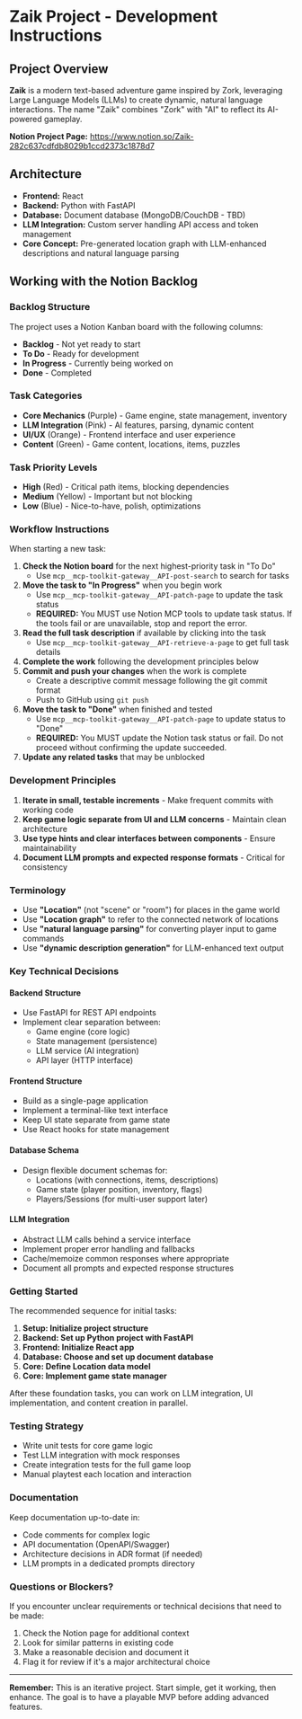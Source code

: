 # Zaik Project - Development Instructions

## Project Overview

**Zaik** is a modern text-based adventure game inspired by Zork, leveraging Large Language Models (LLMs) to create dynamic, natural language interactions. The name "Zaik" combines "Zork" with "AI" to reflect its AI-powered gameplay.

**Notion Project Page:** https://www.notion.so/Zaik-282c637cdfdb8029b1ccd2373c1878d7

## Architecture

- **Frontend:** React
- **Backend:** Python with FastAPI
- **Database:** Document database (MongoDB/CouchDB - TBD)
- **LLM Integration:** Custom server handling API access and token management
- **Core Concept:** Pre-generated location graph with LLM-enhanced descriptions and natural language parsing

## Working with the Notion Backlog

### Backlog Structure

The project uses a Notion Kanban board with the following columns:
- **Backlog** - Not yet ready to start
- **To Do** - Ready for development
- **In Progress** - Currently being worked on
- **Done** - Completed

### Task Categories
- **Core Mechanics** (Purple) - Game engine, state management, inventory
- **LLM Integration** (Pink) - AI features, parsing, dynamic content
- **UI/UX** (Orange) - Frontend interface and user experience
- **Content** (Green) - Game content, locations, items, puzzles

### Task Priority Levels
- **High** (Red) - Critical path items, blocking dependencies
- **Medium** (Yellow) - Important but not blocking
- **Low** (Blue) - Nice-to-have, polish, optimizations

### Workflow Instructions

When starting a new task:

1. **Check the Notion board** for the next highest-priority task in "To Do"
   - Use `mcp__mcp-toolkit-gateway__API-post-search` to search for tasks
2. **Move the task to "In Progress"** when you begin work
   - Use `mcp__mcp-toolkit-gateway__API-patch-page` to update the task status
   - **REQUIRED:** You MUST use Notion MCP tools to update task status. If the tools fail or are unavailable, stop and report the error.
3. **Read the full task description** if available by clicking into the task
   - Use `mcp__mcp-toolkit-gateway__API-retrieve-a-page` to get full task details
4. **Complete the work** following the development principles below
5. **Commit and push your changes** when the work is complete
   - Create a descriptive commit message following the git commit format
   - Push to GitHub using `git push`
6. **Move the task to "Done"** when finished and tested
   - Use `mcp__mcp-toolkit-gateway__API-patch-page` to update status to "Done"
   - **REQUIRED:** You MUST update the Notion task status or fail. Do not proceed without confirming the update succeeded.
7. **Update any related tasks** that may be unblocked

### Development Principles

1. **Iterate in small, testable increments** - Make frequent commits with working code
2. **Keep game logic separate from UI and LLM concerns** - Maintain clean architecture
3. **Use type hints and clear interfaces between components** - Ensure maintainability
4. **Document LLM prompts and expected response formats** - Critical for consistency

### Terminology

- Use **"Location"** (not "scene" or "room") for places in the game world
- Use **"Location graph"** to refer to the connected network of locations
- Use **"natural language parsing"** for converting player input to game commands
- Use **"dynamic description generation"** for LLM-enhanced text output

### Key Technical Decisions

#### Backend Structure
- Use FastAPI for REST API endpoints
- Implement clear separation between:
  - Game engine (core logic)
  - State management (persistence)
  - LLM service (AI integration)
  - API layer (HTTP interface)

#### Frontend Structure
- Build as a single-page application
- Implement a terminal-like text interface
- Keep UI state separate from game state
- Use React hooks for state management

#### Database Schema
- Design flexible document schemas for:
  - Locations (with connections, items, descriptions)
  - Game state (player position, inventory, flags)
  - Players/Sessions (for multi-user support later)

#### LLM Integration
- Abstract LLM calls behind a service interface
- Implement proper error handling and fallbacks
- Cache/memoize common responses where appropriate
- Document all prompts and expected response structures

### Getting Started

The recommended sequence for initial tasks:

1. **Setup: Initialize project structure**
2. **Backend: Set up Python project with FastAPI**
3. **Frontend: Initialize React app**
4. **Database: Choose and set up document database**
5. **Core: Define Location data model**
6. **Core: Implement game state manager**

After these foundation tasks, you can work on LLM integration, UI implementation, and content creation in parallel.

### Testing Strategy

- Write unit tests for core game logic
- Test LLM integration with mock responses
- Create integration tests for the full game loop
- Manual playtest each location and interaction

### Documentation

Keep documentation up-to-date in:
- Code comments for complex logic
- API documentation (OpenAPI/Swagger)
- Architecture decisions in ADR format (if needed)
- LLM prompts in a dedicated prompts directory

### Questions or Blockers?

If you encounter unclear requirements or technical decisions that need to be made:
1. Check the Notion page for additional context
2. Look for similar patterns in existing code
3. Make a reasonable decision and document it
4. Flag it for review if it's a major architectural choice

---

**Remember:** This is an iterative project. Start simple, get it working, then enhance. The goal is to have a playable MVP before adding advanced features.